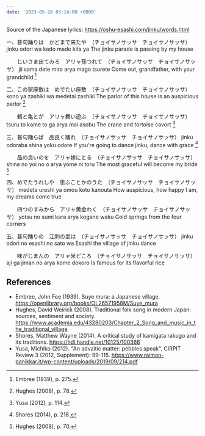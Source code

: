 ```yaml
---
date: '2023-05-28 03:14:00 +0000'
---
```


Source of the Japanese lyrics: https://oshu-esashi.com/jinku/words.html

一、甚句踊りは　かどまで来たや　（チョイサノサッサ　チョイサノサッサ）
jinku odori wa kado made kita ya
The jinku parade is passing by my house

　　じいさま出てみろ　アリャ孫つれて　（チョイサノサッサ　チョイサノサッサ）
jii sama dete miro arya mago tsurete
Come out, grandfather, with your grandchild [^1]


二、この家座敷は　めでたい座敷　（チョイサノサッサ　チョイサノサッサ）
kono ya zashiki wa medetai zashiki
The parlor of this house is an auspicious parlor [^2]

　　鶴と亀とが　アリャ舞い遊ぶ　（チョイサノサッサ　チョイサノサッサ）
tsuru to kame to ga arya mai asobu
The crane and tortoise cavort [^3]


三、甚句踊らば　品良く踊れ　（チョイサノサッサ　チョイサノサッサ）
jinku odoraba shina yoku odore
If you're going to dance jinku, dance with grace [^4]

　　品の良いのを　アリャ嫁にとる　（チョイサノサッサ　チョイサノサッサ）
shina no yoi no o arya yome ni toru
The most graceful will become my bride [^5]


四、めでたうれしや　思ふことかのうた　（チョイサノサッサ　チョイサノサッサ）
medeta ureshi ya omou koto kanouta
How auspicious, how happy I am, my dreams come true

　　四つのすみから　アリャ黄金わく　（チョイサノサッサ　チョイサノサッサ）
yotsu no sumi kara arya kogane waku
Gold springs from the four corners


五、甚句踊りの　江刺の里は　（チョイサノサッサ　チョイサノサッサ）
jinku odori no esashi no sato wa
Esashi the village of jinku dance

　　味がじまんの　アリャ米どころ　（チョイサノサッサ　チョイサノサッサ）
aji ga jiman no arya kome dokoro
Is famous for its flavorful rice

References
----------

* Embree, John Fee (1939). Suye mura: a Japanese village. https://openlibrary.org/books/OL26571958M/Suye_mura
* Hughes, David Weirick (2008). Traditional folk song in modern Japan: sources, sentiment and society. https://www.academia.edu/43280203/Chapter_2_Song_and_music_in_the_traditional_village
* Shores, Matthew Wayne (2014). A critical study of kamigata rakugo and its traditions. https://hdl.handle.net/10125/100366
* Yusa, Michiko (2012). "An advaitic matter: pebbles speak". CIRPIT Review 3 (2012, Supplement): 99-115. https://www.raimon-panikkar.it/wp-content/uploads/2019/09/214.pdf


[^1]: Embree (1939), p. 275.
[^2]: Hughes (2008), p. 78.
[^3]: Yusa (2012), p. 114.
[^4]: Shores (2014), p. 218.
[^5]: Hughes (2008), p. 70.
